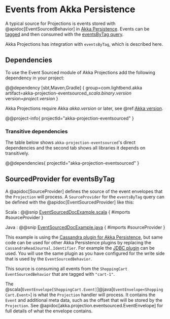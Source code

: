 # Events from Akka Persistence

A typical source for Projections is events stored with @apidoc[EventSourcedBehavior] in [Akka Persistence](https://doc.akka.io/docs/akka/current/typed/persistence.html). Events can be [tagged](https://doc.akka.io/docs/akka/current/typed/persistence.html#tagging) and then
consumed with the [eventsByTag query](https://doc.akka.io/docs/akka/current/persistence-query.html#eventsbytag-and-currenteventsbytag).

Akka Projections has integration with `eventsByTag`, which is described here. 

## Dependencies

To use the Event Sourced module of Akka Projections add the following dependency in your project:

@@dependency [sbt,Maven,Gradle] {
  group=com.lightbend.akka
  artifact=akka-projection-eventsourced_$scala.binary.version$
  version=$project.version$
}

Akka Projections require Akka $akka.version$ or later, see @ref:[Akka version](overview.md#akka-version).

@@project-info{ projectId="akka-projection-eventsourced" }

### Transitive dependencies

The table below shows `akka-projection-eventsourced`'s direct dependencies and the second tab shows all libraries it depends on transitively.

@@dependencies{ projectId="akka-projection-eventsourced" }

## SourcedProvider for eventsByTag

A @apidoc[SourceProvider] defines the source of the event envelopes that the `Projection` will process. A `SourceProvider`
for the `eventsByTag` query can be defined with the @apidoc[EventSourcedProvider] like this:

Scala
:  @@snip [EventSourcedDocExample.scala](/examples/src/test/scala/docs/eventsourced/EventSourcedDocExample.scala) { #imports #sourceProvider }

Java
:  @@snip [EventSourcedDocExample.java](/examples/src/test/java/jdocs/eventsourced/EventSourcedDocExample.java) { #imports #sourceProvider }

This example is using the [Cassandra plugin for Akka Persistence](https://doc.akka.io/docs/akka-persistence-cassandra/current/read-journal.html),
but same code can be used for other Akka Persistence plugins by replacing the `CassandraReadJournal.Identifier`.
For example the [JDBC plugin](https://doc.akka.io/docs/akka-persistence-jdbc/current/) can be used. You will
use the same plugin as you have configured for the write side that is used by the `EventSourcedBehavior`.

This source is consuming all events from the `ShoppingCart` `EventSourcedBehavior` that are tagged with `"cart-1"`.

The @scala[`EventEnvelope[ShoppingCart.Event]`]@java[`EventEnvelope<ShoppingCart.Event>`] is what the `Projection`
handler will process. It contains the `Event` and additional meta data, such as the offset that will be stored
by the `Projection`. See @apidoc[akka.projection.eventsourced.EventEnvelope] for full details of what the
envelope contains. 
